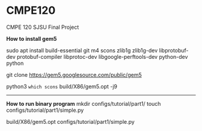# CMPE120
CMPE 120 SJSU Final Project

**How to install gem5**

sudo apt install build-essential git m4 scons zlib1g zlib1g-dev libprotobuf-dev protobuf-compiler libprotoc-dev libgoogle-perftools-dev python-dev python

git clone https://gem5.googlesource.com/public/gem5

python3 `which scons` build/X86/gem5.opt -j9
_______________________________________________
**How to run binary program**
mkdir configs/tutorial/part1/
touch configs/tutorial/part1/simple.py

build/X86/gem5.opt configs/tutorial/part1/simple.py

